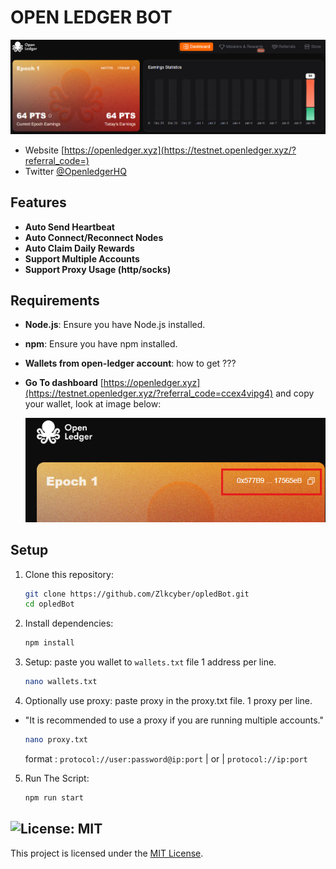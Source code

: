# OPEN LEDGER BOT 

![banner](image.png)


- Website [https://openledger.xyz](https://testnet.openledger.xyz/?referral_code=)
- Twitter [@OpenledgerHQ](https://x.com/OpenledgerHQ)


## Features

- **Auto Send Heartbeat**
- **Auto Connect/Reconnect Nodes**
- **Auto Claim Daily Rewards**
- **Support Multiple Accounts**
- **Support Proxy Usage (http/socks)**

## Requirements

- **Node.js**: Ensure you have Node.js installed.
- **npm**: Ensure you have npm installed.

- **Wallets from open-ledger account**: how to get ???
- **Go To dashboard** [https://openledger.xyz](https://testnet.openledger.xyz/?referral_code=ccex4vipg4) and copy your wallet, look at image below:

   ![wallet](image-1.png)

## Setup

1. Clone this repository:
   ```bash
   git clone https://github.com/Zlkcyber/opledBot.git
   cd opledBot
   ```
2. Install dependencies:
   ```bash
   npm install
   ```
3. Setup: paste you wallet to `wallets.txt` file 1 address per line.
   ```bash
   nano wallets.txt
   ```

4. Optionally use proxy: paste proxy in the proxy.txt file. 1 proxy per line.
- "It is recommended to use a proxy if you are running multiple accounts."
    ```bash
    nano proxy.txt
    ```
    format : `protocol://user:password@ip:port`   | or | `protocol://ip:port`


5. Run The Script:
   ```bash
   npm run start
   ```

## ![License: MIT](https://img.shields.io/badge/License-MIT-yellow.svg)

This project is licensed under the [MIT License](LICENSE).
